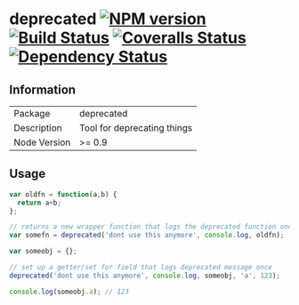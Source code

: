 # deprecated [![NPM version][npm-image]][npm-url] [![Build Status][travis-image]][travis-url] [![Coveralls Status][coveralls-image]][coveralls-url] [![Dependency Status][david-image]][david-url]


## Information

<table>
<tr>
<td>Package</td><td>deprecated</td>
</tr>
<tr>
<td>Description</td>
<td>Tool for deprecating things</td>
</tr>
<tr>
<td>Node Version</td>
<td>>= 0.9</td>
</tr>
</table>

## Usage

```javascript
var oldfn = function(a,b) {
  return a+b;
};

// returns a new wrapper function that logs the deprecated function once
var somefn = deprecated('dont use this anymore', console.log, oldfn);

var someobj = {};

// set up a getter/set for field that logs deprecated message once
deprecated('dont use this anymore', console.log, someobj, 'a', 123);

console.log(someobj.a); // 123
```

[npm-url]: https://npmjs.org/package/deprecated
[npm-image]: https://badge.fury.io/js/deprecated.png

[travis-url]: https://travis-ci.org/wearefractal/deprecated
[travis-image]: https://travis-ci.org/wearefractal/deprecated.png?branch=master

[coveralls-url]: https://coveralls.io/r/wearefractal/deprecated
[coveralls-image]: https://coveralls.io/repos/wearefractal/deprecated/badge.png

[depstat-url]: https://david-dm.org/wearefractal/deprecated
[depstat-image]: https://david-dm.org/wearefractal/deprecated.png

[david-url]: https://david-dm.org/wearefractal/deprecated
[david-image]: https://david-dm.org/wearefractal/deprecated.png?theme=shields.io